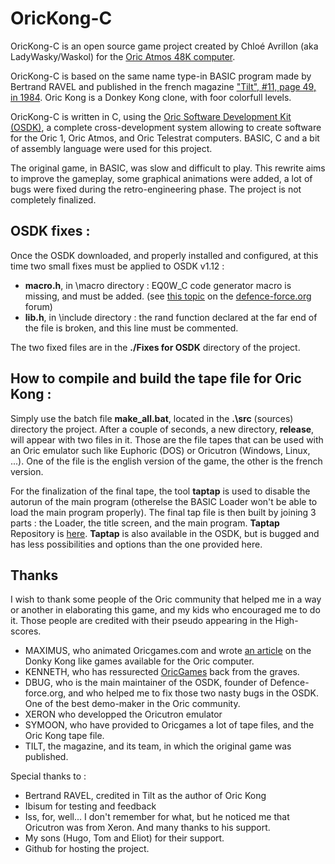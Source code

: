 # OricKong-C
OricKong-C is an open source game project created by Chloé Avrillon (aka LadyWasky/Waskol) for the [Oric Atmos 48K computer](https://en.wikipedia.org/wiki/Oric#Oric_Atmos).

OricKong-C is based on the same name type-in BASIC program made by Bertrand RAVEL and published in the french magazine ["Tilt", #11, page 49, in 1984](http://www.abandonware-magazines.org/affiche_mag.php?mag=28&num=330&album=ou). Oric Kong is a Donkey Kong clone, with foor colorfull levels.

OricKong-C is written in C, using the [Oric Software Development Kit (OSDK)](http://osdk.defence-force.org/), a complete cross-development system allowing to create software for the Oric 1, Oric Atmos, and Oric Telestrat computers.
BASIC, C and a bit of assembly language were used for this project.

The original game, in BASIC, was slow and difficult to play.
This rewrite aims to improve the gameplay, some graphical animations were added, a lot of bugs were fixed during the retro-engineering phase.
The project is not completely finalized.


## OSDK fixes :
Once the OSDK downloaded, and properly installed and configured, at this time two small fixes must be applied to OSDK v1.12 :
* **macro.h**, in <Your OSDK Path>\macro directory : EQ0W_C code generator macro is missing, and must be added. (see [this topic](http://forum.defence-force.org/viewtopic.php?f=24&t=1869&p=18000#p18000) on the [defence-force.org](http://www.defence-force.org/) forum)
* **lib.h**, in <Your OSDK Path>\include directory : the rand function declared at the far end of the file is broken, and this line must be commented.

The two fixed files are in the **./Fixes for OSDK** directory of the project.

## How to compile and build the tape file for Oric Kong :
Simply use the batch file **make_all.bat**, located in the **.\src** (sources) directory the project.
After a couple of seconds, a new directory, **release**, will appear with two files in it. Those are the file tapes that can be used with an Oric emulator such like Euphoric (DOS) or Oricutron (Windows, Linux, ...).
One of the file is the english version of the game, the other is the french version.

For the finalization of the final tape, the tool **taptap** is used to disable the autorun of the main program (otherelse the BASIC Loader won't be able to load the main program properly). The final tap file is then built by joining 3 parts : the Loader, the title screen, and the main program.
**Taptap** Repository is [here](https://github.com/DJChloe/taptap).
**Taptap** is also available in the OSDK, but is bugged and has less possibilities and options than the one provided here. 

## Thanks
I wish to thank some people of the Oric community that helped me in a way or another in elaborating this game, and my kids who encouraged me to do it.
Those people are credited with their pseudo appearing in the High-scores.

* MAXIMUS, who animated Oricgames.com and wrote [an article](http://callmekenneth.pagesperso-orange.fr/edito,en,112,92.html) on the Donky Kong like games available for the Oric computer.
* KENNETH, who has ressurected [OricGames](http://callmekenneth.pagesperso-orange.fr/) back from the graves. 
* DBUG, who is the main maintainer of the OSDK, founder of Defence-force.org, and who helped me to fix those two nasty bugs in the OSDK. One of the best demo-maker in the Oric community.
* XERON who developped the Oricutron emulator
* SYMOON, who have provided to Oricgames a lot of tape files, and the Oric Kong tape file. 
* TILT, the magazine, and its team, in which the original game was published.

Special thanks to :
* Bertrand RAVEL, credited in Tilt as the author of Oric Kong
* Ibisum for testing and feedback
* Iss, for, well... I don't remember for what, but he noticed me that Oricutron was from Xeron. And many thanks to his support. 
* My sons (Hugo, Tom and Eliot) for their support.
* Github for hosting the project.

